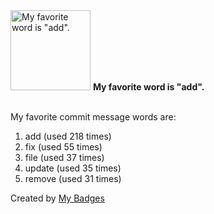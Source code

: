 <img src="https://my-badges.github.io/my-badges/favorite-word.png" alt="My favorite word is &quot;add&quot;." title="My favorite word is &quot;add&quot;." width="128">
<strong>My favorite word is &quot;add&quot;.</strong>
<br><br>

My favorite commit message words are:

1. add (used 218 times)
2. fix (used 55 times)
3. file (used 37 times)
4. update (used 35 times)
5. remove (used 31 times)


Created by <a href="https://github.com/my-badges/my-badges">My Badges</a>